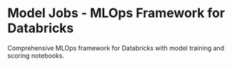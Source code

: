 # Model Jobs - MLOps Framework for Databricks

Comprehensive MLOps framework for Databricks with model training and scoring notebooks.

